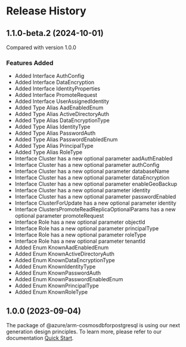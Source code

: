 # Release History
    
## 1.1.0-beta.2 (2024-10-01)
Compared with version 1.0.0
    
### Features Added

  - Added Interface AuthConfig
  - Added Interface DataEncryption
  - Added Interface IdentityProperties
  - Added Interface PromoteRequest
  - Added Interface UserAssignedIdentity
  - Added Type Alias AadEnabledEnum
  - Added Type Alias ActiveDirectoryAuth
  - Added Type Alias DataEncryptionType
  - Added Type Alias IdentityType
  - Added Type Alias PasswordAuth
  - Added Type Alias PasswordEnabledEnum
  - Added Type Alias PrincipalType
  - Added Type Alias RoleType
  - Interface Cluster has a new optional parameter aadAuthEnabled
  - Interface Cluster has a new optional parameter authConfig
  - Interface Cluster has a new optional parameter databaseName
  - Interface Cluster has a new optional parameter dataEncryption
  - Interface Cluster has a new optional parameter enableGeoBackup
  - Interface Cluster has a new optional parameter identity
  - Interface Cluster has a new optional parameter passwordEnabled
  - Interface ClusterForUpdate has a new optional parameter identity
  - Interface ClustersPromoteReadReplicaOptionalParams has a new optional parameter promoteRequest
  - Interface Role has a new optional parameter objectId
  - Interface Role has a new optional parameter principalType
  - Interface Role has a new optional parameter roleType
  - Interface Role has a new optional parameter tenantId
  - Added Enum KnownAadEnabledEnum
  - Added Enum KnownActiveDirectoryAuth
  - Added Enum KnownDataEncryptionType
  - Added Enum KnownIdentityType
  - Added Enum KnownPasswordAuth
  - Added Enum KnownPasswordEnabledEnum
  - Added Enum KnownPrincipalType
  - Added Enum KnownRoleType
    
    
## 1.0.0 (2023-09-04)

The package of @azure/arm-cosmosdbforpostgresql is using our next generation design principles. To learn more, please refer to our documentation [Quick Start](https://aka.ms/azsdk/js/mgmt/quickstart).
